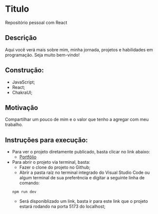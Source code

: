 # Titulo

Repositório pessoal com React

## Descrição

Aqui você verá mais sobre mim, minha jornada, projetos e habilidades em programação. Seja muito bem-vindo!

## Construção:
- JavaScript;
- React;
- ChakraUI;

## Motivação

Compartilhar um pouco de mim e o valor que tenho a agregar com meu trabalho.

## Instruções para execução:
- Para ver o projeto diretamente publicado, basta clicar no link abaixo:
    - [Portfólio](https://portfolio-six-pi-41.vercel.app/)
- Para abrir o projeto via terminal, basta:
    - Fazer o clone do projeto no Github;
    - Abrir a pasta raíz no terminal integrado do Visual Studio Code ou algum terminal de sua preferência e digitar a seguinte linha de comando:
    ```bash
    npm run dev
    ```
    - Será disponiblizado um link, basta ir para este link que o projeto estará rodando na porta 5173 do localhost; 